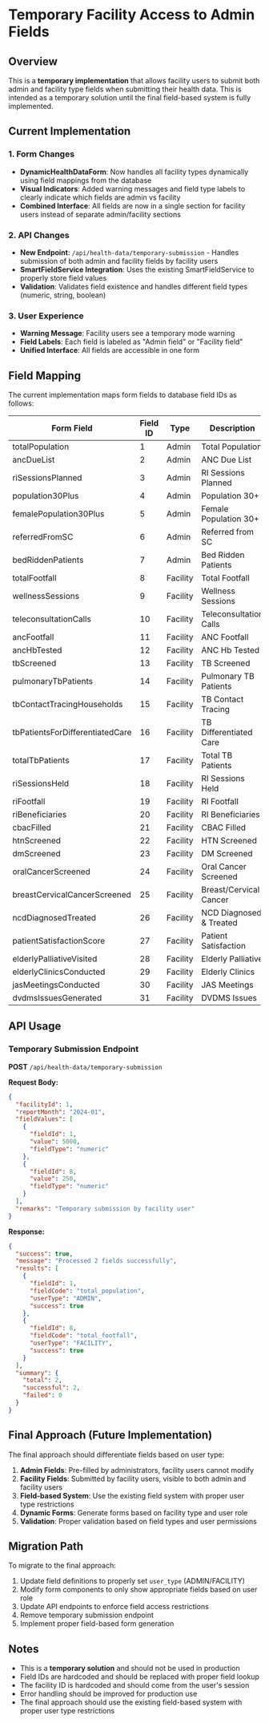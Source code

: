 # Temporary Facility Access to Admin Fields

## Overview

This is a **temporary implementation** that allows facility users to submit both admin and facility type fields when submitting their health data. This is intended as a temporary solution until the final field-based system is fully implemented.

## Current Implementation

### 1. Form Changes

- **DynamicHealthDataForm**: Now handles all facility types dynamically using field mappings from the database
- **Visual Indicators**: Added warning messages and field type labels to clearly indicate which fields are admin vs facility
- **Combined Interface**: All fields are now in a single section for facility users instead of separate admin/facility sections

### 2. API Changes

- **New Endpoint**: `/api/health-data/temporary-submission` - Handles submission of both admin and facility fields by facility users
- **SmartFieldService Integration**: Uses the existing SmartFieldService to properly store field values
- **Validation**: Validates field existence and handles different field types (numeric, string, boolean)

### 3. User Experience

- **Warning Message**: Facility users see a temporary mode warning
- **Field Labels**: Each field is labeled as "Admin field" or "Facility field"
- **Unified Interface**: All fields are accessible in one form

## Field Mapping

The current implementation maps form fields to database field IDs as follows:

| Form Field                      | Field ID | Type     | Description             |
| ------------------------------- | -------- | -------- | ----------------------- |
| totalPopulation                 | 1        | Admin    | Total Population        |
| ancDueList                      | 2        | Admin    | ANC Due List            |
| riSessionsPlanned               | 3        | Admin    | RI Sessions Planned     |
| population30Plus                | 4        | Admin    | Population 30+          |
| femalePopulation30Plus          | 5        | Admin    | Female Population 30+   |
| referredFromSC                  | 6        | Admin    | Referred from SC        |
| bedRiddenPatients               | 7        | Admin    | Bed Ridden Patients     |
| totalFootfall                   | 8        | Facility | Total Footfall          |
| wellnessSessions                | 9        | Facility | Wellness Sessions       |
| teleconsultationCalls           | 10       | Facility | Teleconsultation Calls  |
| ancFootfall                     | 11       | Facility | ANC Footfall            |
| ancHbTested                     | 12       | Facility | ANC Hb Tested           |
| tbScreened                      | 13       | Facility | TB Screened             |
| pulmonaryTbPatients             | 14       | Facility | Pulmonary TB Patients   |
| tbContactTracingHouseholds      | 15       | Facility | TB Contact Tracing      |
| tbPatientsForDifferentiatedCare | 16       | Facility | TB Differentiated Care  |
| totalTbPatients                 | 17       | Facility | Total TB Patients       |
| riSessionsHeld                  | 18       | Facility | RI Sessions Held        |
| riFootfall                      | 19       | Facility | RI Footfall             |
| riBeneficiaries                 | 20       | Facility | RI Beneficiaries        |
| cbacFilled                      | 21       | Facility | CBAC Filled             |
| htnScreened                     | 22       | Facility | HTN Screened            |
| dmScreened                      | 23       | Facility | DM Screened             |
| oralCancerScreened              | 24       | Facility | Oral Cancer Screened    |
| breastCervicalCancerScreened    | 25       | Facility | Breast/Cervical Cancer  |
| ncdDiagnosedTreated             | 26       | Facility | NCD Diagnosed & Treated |
| patientSatisfactionScore        | 27       | Facility | Patient Satisfaction    |
| elderlyPalliativeVisited        | 28       | Facility | Elderly Palliative      |
| elderlyClinicsConducted         | 29       | Facility | Elderly Clinics         |
| jasMeetingsConducted            | 30       | Facility | JAS Meetings            |
| dvdmsIssuesGenerated            | 31       | Facility | DVDMS Issues            |

## API Usage

### Temporary Submission Endpoint

**POST** `/api/health-data/temporary-submission`

**Request Body:**

```json
{
  "facilityId": 1,
  "reportMonth": "2024-01",
  "fieldValues": [
    {
      "fieldId": 1,
      "value": 5000,
      "fieldType": "numeric"
    },
    {
      "fieldId": 8,
      "value": 250,
      "fieldType": "numeric"
    }
  ],
  "remarks": "Temporary submission by facility user"
}
```

**Response:**

```json
{
  "success": true,
  "message": "Processed 2 fields successfully",
  "results": [
    {
      "fieldId": 1,
      "fieldCode": "total_population",
      "userType": "ADMIN",
      "success": true
    },
    {
      "fieldId": 8,
      "fieldCode": "total_footfall",
      "userType": "FACILITY",
      "success": true
    }
  ],
  "summary": {
    "total": 2,
    "successful": 2,
    "failed": 0
  }
}
```

## Final Approach (Future Implementation)

The final approach should differentiate fields based on user type:

1. **Admin Fields**: Pre-filled by administrators, facility users cannot modify
2. **Facility Fields**: Submitted by facility users, visible to both admin and facility users
3. **Field-based System**: Use the existing field system with proper user type restrictions
4. **Dynamic Forms**: Generate forms based on facility type and user role
5. **Validation**: Proper validation based on field types and user permissions

## Migration Path

To migrate to the final approach:

1. Update field definitions to properly set `user_type` (ADMIN/FACILITY)
2. Modify form components to only show appropriate fields based on user role
3. Update API endpoints to enforce field access restrictions
4. Remove temporary submission endpoint
5. Implement proper field-based form generation

## Notes

- This is a **temporary solution** and should not be used in production
- Field IDs are hardcoded and should be replaced with proper field lookup
- The facility ID is hardcoded and should come from the user's session
- Error handling should be improved for production use
- The final approach should use the existing field-based system with proper user type restrictions
